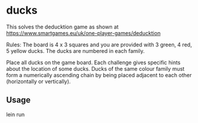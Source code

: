 # ducks

This solves the deducktion game as shown at https://www.smartgames.eu/uk/one-player-games/deducktion

Rules:
The board is 4 x 3 squares and you are provided with 3 green, 4 red, 5 yellow ducks. The ducks are numbered in each family.

Place all ducks on the game board. Each challenge gives specific hints about the location of some ducks. Ducks of the same colour family must form a numerically ascending chain by being placed adjacent to each other (horizontally or vertically).


## Usage

lein run 
